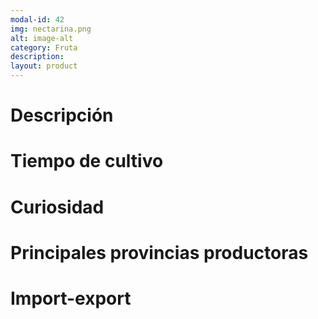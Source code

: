 ```yaml
---
modal-id: 42
img: nectarina.png
alt: image-alt
category: Fruta
description:
layout: product
---
```


# Descripción

# Tiempo de cultivo

# Curiosidad

# Principales provincias productoras
<div class="chart"></div>

# Import-export
<svg class="import-export" width="600" height="350"></svg>
